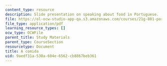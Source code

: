 ```yaml
---
content_type: resource
description: Slide presentation on speaking about food in Portuguese.
file: https://ol-ocw-studio-app-qa.s3.amazonaws.com/courses/21g-801-portuguese-i-fall-2011/9aedf31a530a604e6562cb8867beb361_MIT21G_801F11_A_comida.pdf
file_type: application/pdf
learning_resource_types: []
ocw_type: OCWFile
parent_title: Study Materials
parent_type: CourseSection
resourcetype: Document
title: A comida
uid: 9aedf31a-530a-604e-6562-cb8867beb361
---
```

